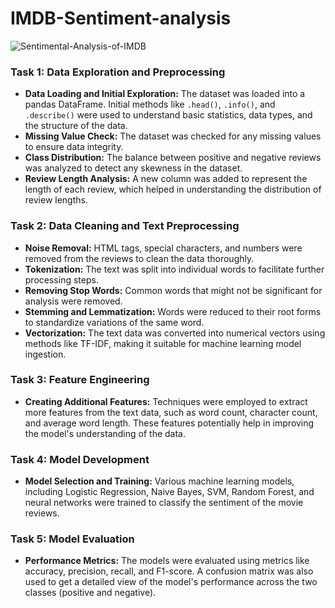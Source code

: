 # IMDB-Sentiment-analysis
![Sentimental-Analysis-of-IMDB](https://github.com/user-attachments/assets/4805a89f-aba2-4920-a558-22592bf11b95)



### Task 1: Data Exploration and Preprocessing
- **Data Loading and Initial Exploration:** The dataset was loaded into a pandas DataFrame. Initial methods like `.head()`, `.info()`, and `.describe()` were used to understand basic statistics, data types, and the structure of the data.
- **Missing Value Check:** The dataset was checked for any missing values to ensure data integrity.
- **Class Distribution:** The balance between positive and negative reviews was analyzed to detect any skewness in the dataset.
- **Review Length Analysis:** A new column was added to represent the length of each review, which helped in understanding the distribution of review lengths.

### Task 2: Data Cleaning and Text Preprocessing
- **Noise Removal:** HTML tags, special characters, and numbers were removed from the reviews to clean the data thoroughly.
- **Tokenization:** The text was split into individual words to facilitate further processing steps.
- **Removing Stop Words:** Common words that might not be significant for analysis were removed.
- **Stemming and Lemmatization:** Words were reduced to their root forms to standardize variations of the same word.
- **Vectorization:** The text data was converted into numerical vectors using methods like TF-IDF, making it suitable for machine learning model ingestion.

### Task 3: Feature Engineering 
- **Creating Additional Features:** Techniques were employed to extract more features from the text data, such as word count, character count, and average word length. These features potentially help in improving the model's understanding of the data.

### Task 4: Model Development
- **Model Selection and Training:** Various machine learning models, including Logistic Regression, Naive Bayes, SVM, Random Forest, and neural networks were trained to classify the sentiment of the movie reviews.

### Task 5: Model Evaluation
- **Performance Metrics:** The models were evaluated using metrics like accuracy, precision, recall, and F1-score. A confusion matrix was also used to get a detailed view of the model's performance across the two classes (positive and negative).
